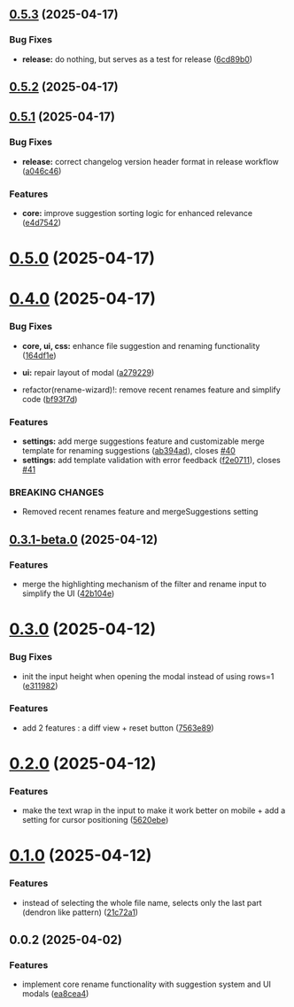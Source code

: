 ## [0.5.3](https://github.com/jeansordes/rename-wizard/compare/0.5.2...0.5.3) (2025-04-17)


### Bug Fixes

* **release:** do nothing, but serves as a test for release ([6cd89b0](https://github.com/jeansordes/rename-wizard/commit/6cd89b0ede720f8f8092def0cd1bab79b89af7c2))



## [0.5.2](https://github.com/jeansordes/rename-wizard/compare/0.5.1...0.5.2) (2025-04-17)



## [0.5.1](https://github.com/jeansordes/rename-wizard/compare/0.4.0...0.5.1) (2025-04-17)


### Bug Fixes

* **release:** correct changelog version header format in release workflow ([a046c46](https://github.com/jeansordes/rename-wizard/commit/a046c46142a374eff0c31685f3ca4c364c7c0143))


### Features

* **core:** improve suggestion sorting logic for enhanced relevance ([e4d7542](https://github.com/jeansordes/rename-wizard/commit/e4d75428c4e21bb1ad97ed39c1d58079988c7eea))



# [0.5.0](https://github.com/jeansordes/rename-wizard/compare/0.4.0...0.5.0) (2025-04-17)



# [0.4.0](https://github.com/jeansordes/rename-wizard/compare/0.3.1-beta.0...0.4.0) (2025-04-17)


### Bug Fixes

* **core, ui, css:** enhance file suggestion and renaming functionality ([164df1e](https://github.com/jeansordes/rename-wizard/commit/164df1e756a8a174c87bc3da3888b323508bcf13))
* **ui:** repair layout of modal ([a279229](https://github.com/jeansordes/rename-wizard/commit/a2792294578b99f752571f427ac23f1dd39658d9))


* refactor(rename-wizard)!: remove recent renames feature and simplify code ([bf93f7d](https://github.com/jeansordes/rename-wizard/commit/bf93f7d90af57d703d1b64348e5e87d1d3ab34dc))


### Features

* **settings:** add merge suggestions feature and customizable merge template for renaming suggestions ([ab394ad](https://github.com/jeansordes/rename-wizard/commit/ab394ad825e782b96fcf44010572a1af05299fbe)), closes [#40](https://github.com/jeansordes/rename-wizard/issues/40)
* **settings:** add template validation with error feedback ([f2e0711](https://github.com/jeansordes/rename-wizard/commit/f2e07115a900d5806441fa1abd7a9bb7c08329bc)), closes [#41](https://github.com/jeansordes/rename-wizard/issues/41)


### BREAKING CHANGES

* Removed recent renames feature and mergeSuggestions setting



## [0.3.1-beta.0](https://github.com/jeansordes/rename-wizard/compare/0.3.0...0.3.1-beta.0) (2025-04-12)


### Features

* merge the highlighting mechanism of the filter and rename input to simplify the UI ([42b104e](https://github.com/jeansordes/rename-wizard/commit/42b104e042f0a7d1038c0082f7062ae0860e7980))



# [0.3.0](https://github.com/jeansordes/rename-wizard/compare/0.2.0...0.3.0) (2025-04-12)


### Bug Fixes

* init the input height when opening the modal instead of using rows=1 ([e311982](https://github.com/jeansordes/rename-wizard/commit/e3119824ff8eadf1378e699f44c06f6b8eb33533))


### Features

* add 2 features : a diff view + reset button ([7563e89](https://github.com/jeansordes/rename-wizard/commit/7563e89f5a9d6ca9513cab5f9142e440cfbeddb2))



# [0.2.0](https://github.com/jeansordes/rename-wizard/compare/0.1.0...0.2.0) (2025-04-12)


### Features

* make the text wrap in the input to make it work better on mobile + add a setting for cursor positioning ([5620ebe](https://github.com/jeansordes/rename-wizard/commit/5620ebe1c4c40388cf5ab0941a5be0d37ab5913f))



# [0.1.0](https://github.com/jeansordes/rename-wizard/compare/0.0.2...0.1.0) (2025-04-12)


### Features

* instead of selecting the whole file name, selects only the last part (dendron like pattern) ([21c72a1](https://github.com/jeansordes/rename-wizard/commit/21c72a12964707a023a9a01e05ea81c2aa6c6bcc))



## 0.0.2 (2025-04-02)


### Features

* implement core rename functionality with suggestion system and UI modals ([ea8cea4](https://github.com/jeansordes/rename-wizard/commit/ea8cea47c603484841e7c9b7e35f95eb9a125103))




